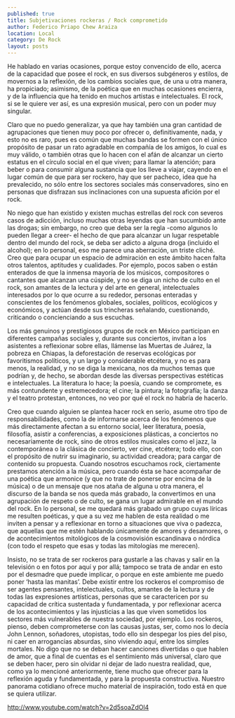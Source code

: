 ```yaml
---
published: true
title: Subjetivaciones rockeras / Rock comprometido
author: Federico Priapo Chew Araiza
location: Local
category: De Rock
layout: posts
---
```


He hablado en varias ocasiones, porque estoy convencido de ello, acerca de la capacidad que posee el rock, en sus diversos subgéneros y estilos, de movernos a la reflexión, de los cambios sociales que, de una u otra manera, ha propiciado; asimismo, de la poética que en muchas ocasiones encierra, y de la influencia que ha tenido en muchos artistas e intelectuales. El rock, si se le quiere ver así, es una expresión musical, pero con un poder muy singular.

Claro que no puedo generalizar, ya que hay también una gran cantidad de agrupaciones que tienen muy poco por ofrecer o, definitivamente, nada, y esto no es raro, pues es común que muchas bandas se formen con el único propósito de pasar un rato agradable en compañía de los amigos, lo cual es muy válido, o también otras que lo hacen con el afán de alcanzar un cierto estatus en el círculo social en el que viven; para llamar la atención; para beber o para consumir alguna sustancia que los lleve a viajar, cayendo en el lugar común de que para ser rockero, hay que ser pacheco, idea que ha prevalecido, no sólo entre los sectores sociales más conservadores, sino en personas que disfrazan sus inclinaciones con una supuesta afición por el rock.

No niego que han existido y existen muchas estrellas del rock con severos casos de adicción, incluso muchas otras leyendas que han sucumbido ante las drogas; sin embargo, no creo que deba ser la regla -como algunos lo pueden llegar a creer- el hecho de que para alcanzar un lugar respetable dentro del mundo del rock, se deba ser adicto a alguna droga (incluido el alcohol); en lo personal, eso me parece una aberración, un triste cliché. Creo que para ocupar un espacio de admiración en este ámbito hacen falta otros talentos, aptitudes y cualidades. Por ejemplo, pocos saben o están enterados de que la inmensa mayoría de los músicos, compositores o cantantes que alcanzan una cúspide, y no se diga un nicho de culto en el rock, son amantes de la lectura y del arte en general, intelectuales interesados por lo que ocurre a su rededor, personas enteradas y conscientes de los fenómenos globales, sociales, políticos, ecológicos y económicos, y actúan desde sus trincheras señalando, cuestionando, criticando o concienciando a sus escuchas.

Los más genuinos y prestigiosos grupos de rock en México participan en diferentes campañas sociales y, durante sus conciertos, invitan a los asistentes a reflexionar sobre ellas, llámense las Muertas de Juárez, la pobreza en Chiapas, la deforestación de reservas ecológicas por favoritismos políticos, y un largo y considerable etcétera, y no es para menos, la realidad, y no se diga la mexicana, nos da muchos temas que podrían y, de hecho, se abordan desde las diversas perspectivas estéticas e intelectuales. La literatura lo hace; la poesía, cuando se compromete, es más contundente y estremecedora; el cine; la pintura; la fotografía; la danza y el teatro protestan, entonces, no veo por qué el rock no habría de hacerlo.

Creo que cuando alguien se plantea hacer rock en serio, asume otro tipo de responsabilidades, como la de informarse acerca de los fenómenos que más directamente afectan a su entorno social, leer literatura, poesía, filosofía, asistir a conferencias, a exposiciones plásticas, a conciertos no necesariamente de rock, sino de otros estilos musicales como el jazz, la contemporánea o la clásica de concierto, ver cine, etcétera; todo ello, con el propósito de nutrir su imaginario, su actividad creadora; para cargar de contenido su propuesta. Cuando nosotros escuchamos rock, ciertamente prestamos atención a la música, pero cuando ésta se hace acompañar de una poética que armonice (y que no trate de ponerse por encima de la música) o de un mensaje que nos ataña de alguna u otra manera, el discurso de la banda se nos queda más grabado, la convertimos en una agrupación de respeto o de culto, se gana un lugar admirable en el mundo del rock. En lo personal, se me quedará más grabado un grupo cuyas líricas me resulten poéticas, y que a su vez me hablen de esta realidad o me inviten a pensar y a reflexionar en torno a situaciones que viva o padezca, que aquellas que me estén hablando únicamente de amores y desamores, o de acontecimientos mitológicos de la cosmovisión escandinava o nórdica (con todo el respeto que esas y todas las mitologías me merecen).

Insisto, no se trata de ser rockeros para gustarle a las chavas y salir en la televisión o en fotos por aquí y por allá; tampoco se trata de andar en esto por el desmadre que puede implicar, o porque en este ambiente me puedo poner ‘hasta las manitas’. Debe existir entre los rockeros el compromiso de ser agentes pensantes, intelectuales, cultos, amantes de la lectura y de todas las expresiones artísticas, personas que se caractericen por su capacidad de crítica sustentada y fundamentada, y por reflexionar acerca de los acontecimientos y las injusticias a las que viven sometidos los sectores más vulnerables de nuestra sociedad, por ejemplo. Los rockeros, pienso, deben comprometerse con las causas justas, ser, como nos lo decía John Lennon, soñadores, utopistas, todo ello sin despegar los pies del piso, ni caer en arrogancias absurdas, sino viviendo aquí, entre los simples mortales. No digo que no se deban hacer canciones divertidas o que hablen de amor, que a final de cuentas es el sentimiento más universal, claro que se deben hacer, pero sin olvidar ni dejar de lado nuestra realidad, que, como ya lo mencioné anteriormente, tiene mucho que ofrecer para la reflexión aguda y fundamentada, y para la propuesta constructiva. Nuestro panorama cotidiano ofrece mucho material de inspiración, todo está en que se quiera utilizar.

http://www.youtube.com/watch?v=2d5soaZdOl4
